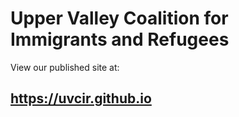 # Upper Valley Coalition for Immigrants and Refugees
View our published site at:
## https://uvcir.github.io
